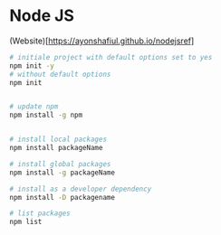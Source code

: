 # Node JS
(Website)[https://ayonshafiul.github.io/nodejsref]


```sh
# initiale project with default options set to yes
npm init -y
# without default options
npm init


# update npm
npm install -g npm


# install local packages 
npm install packageName

# install global packages
npm install -g packageName

# install as a developer dependency
npm install -D packagename

# list packages
npm list

